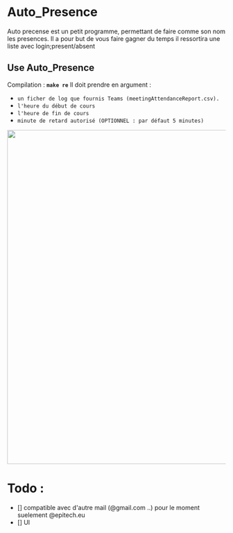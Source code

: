 # Auto_Presence
Auto precense est un petit programme, permettant de faire comme son nom les presences.
Il a pour but de vous faire gagner du temps
il ressortira une liste avec login;present/absent

## Use Auto_Presence

Compilation : **`make re`**
Il doit prendre en argument :
- `un ficher de log que fournis Teams (meetingAttendanceReport.csv).`
- `l'heure du début de cours`
- `l'heure de fin de cours`
- `minute de retard autorisé (OPTIONNEL : par défaut 5 minutes)`

<img src="presence.gif" data-align="center" width="770">

# Todo :
 - [] compatible avec d'autre mail (@gmail.com ..) pour le moment suelement @epitech.eu
 - [] UI
 
